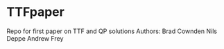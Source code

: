 # TTFpaper
Repo for first paper on TTF and QP solutions
Authors: Brad Cownden
	 Nils Deppe
	 Andrew Frey
